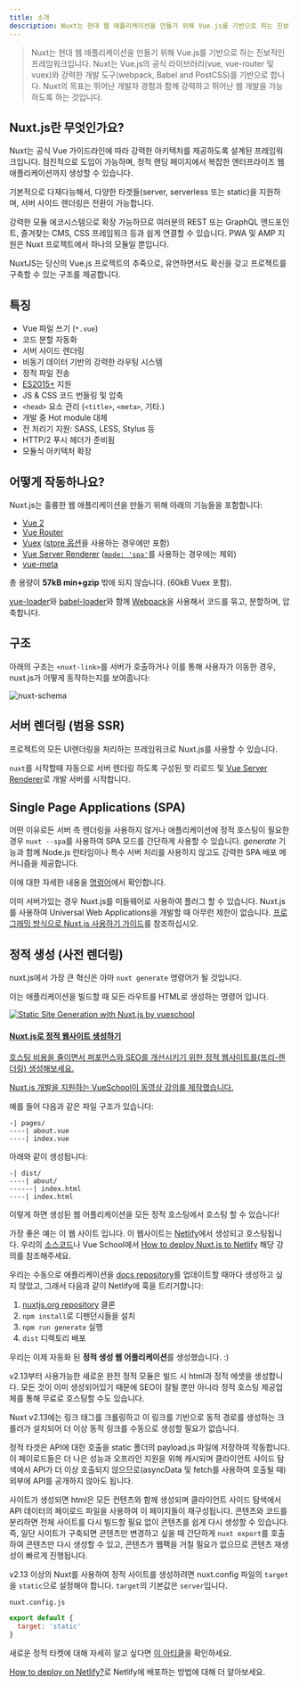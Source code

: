```yaml
---
title: 소개
description: Nuxt는 현대 웹 애플리케이션을 만들기 위해 Vue.js를 기반으로 하는 진보적인 프레임워크입니다. Vue.js의 공식 라이브러리(vue, vue-router 및 vuex)와 강력한 개발 도구(webpack, Babel and PostCSS)을 기반으로 합니다.
---
```


>  Nuxt는 현대 웹 애플리케이션을 만들기 위해 Vue.js를 기반으로 하는 진보적인 프레임워크입니다. Nuxt는 Vue.js의 공식 라이브러리(vue, vue-router 및 vuex)와 강력한 개발 도구(webpack, Babel and PostCSS)를 기반으로 합니다. Nuxt의 목표는 뛰어난 개발자 경험과 함께 강력하고 뛰어난 웹 개발을 가능하도록 하는 것입니다.

## Nuxt.js란 무엇인가요?

Nuxt는 공식 Vue 가이드라인에 따라 강력한 아키텍처를 제공하도록 설계된 프레임워크입니다. 점진적으로 도입이 가능하며, 정적 랜딩 페이지에서 복잡한 엔터프라이즈 웹 애플리케이션까지 생성할 수 있습니다.

기본적으로 다재다능해서, 다양한 타겟들(server, serverless 또는 static)을 지원하며, 서버 사이드 렌더링은 전환이 가능합니다.

강력한 모듈 에코시스템으로 확장 가능하므로 여러분의 REST 또는 GraphQL 엔드포인트, 즐겨찾는 CMS, CSS 프레임워크 등과 쉽게 연결할 수 있습니다. PWA 및 AMP 지원은 Nuxt 프로젝트에서 하나의 모듈일 뿐입니다.

NuxtJS는 당신의 Vue.js 프로젝트의 추죽으로, 유연하면서도 확신을 갖고 프로젝트를 구축할 수 있는 구조를 제공합니다.

## 특징

- Vue 파일 쓰기 (`*.vue`)
- 코드 분할 자동화
- 서버 사이드 렌더링
- 비동기 데이터 기반의 강력한 라우팅 시스템
- 정적 파일 전송
- [ES2015+](https://babeljs.io/docs/en/learn/) 지원
- JS & CSS 코드 번들링 및 압축
- `<head>` 요소 관리 (`<title>`, `<meta>`, 기타.)
- 개발 중 Hot module 대체
- 전 처리기 지원: SASS, LESS, Stylus 등
- HTTP/2 푸시 헤더가 준비됨
- 모듈식 아키텍처 확장

## 어떻게 작동하나요?

Nuxt.js는 훌륭한 웹 애플리케이션을 만들기 위해 아래의 기능들을 포함합니다:

- [Vue 2](https://vuejs.org/)
- [Vue Router](https://router.vuejs.org/en/)
- [Vuex](https://vuex.vuejs.org/en/) ([store 옵션](/guide/vuex-store)을 사용하는 경우에만 포함)
- [Vue Server Renderer](https://ssr.vuejs.org/en/) ([`mode: 'spa'`](/api/configuration-mode)를 사용하는 경우에는 제외)
- [vue-meta](https://github.com/nuxt/vue-meta)

총 용량이 **57kB min+gzip** 밖에 되지 않습니다. (60kB  Vuex 포함).

<div class="Alert">

[vue-loader](https://github.com/vuejs/vue-loader)와 [babel-loader](https://github.com/babel/babel-loader)와 함께 [Webpack](https://github.com/webpack/webpack)을 사용해서 코드를 묶고, 분할하며, 압축합니다.

</div>

## 구조

아래의 구조는 `<nuxt-link>`를 서버가 호출하거나 이를 통해 사용자가 이동한 경우, nuxt.js가 어떻게 동작하는지를 보여줍니다:

![nuxt-schema](/nuxt-schema.svg)

## 서버 렌더링 (범용 SSR)

프로젝트의 모든 UI렌더링을 처리하는 프레임워크로 Nuxt.js를 사용할 수 있습니다.

`nuxt`를 시작할때 자동으로 서버 렌더링 하도록 구성된 핫 리로드 및 [Vue Server Renderer](https://ssr.vuejs.org/en/)로 개발 서버를 시작합니다.

## Single Page Applications (SPA)

어떤 이유로든 서버 측 렌더링을 사용하지 않거나 애플리케이션에 정적 호스팅이 필요한 경우 `nuxt --spa`를 사용하여 SPA 모드를 간단하게 사용할 수 있습니다. *generate* 기능과 함께 Node.js 런타임이나 특수 서버 처리를 사용하지 않고도 강력한 SPA 배포 메커니즘을 제공합니다.

이에 대한 자세한 내용을 [명령어](/guide/commands)에서 확인합니다.

이미 서버가있는 경우 Nuxt.js를 미들웨어로 사용하여 플러그 할 수 있습니다. Nuxt.js를 사용하여 Universal Web Applications을 개발할 때 아무런 제한이 없습니다. [프로그래밍 방식으로 Nuxt.js 사용하기 가이드](/api/nuxt)를 참조하십시오.

## 정적 생성 (사전 렌더링)

nuxt.js에서 가장 큰 혁신은 아마 `nuxt generate` 명령어가 될 것입니다.

이는 애플리케이션을 빌드할 때 모든 라우트를 HTML로 생성하는 명령어 입니다.

<div>
  <a href="https://vueschool.io/courses/static-site-generation-with-nuxtjs?friend=nuxt" target="_blank" class="Promote">
    <img src="/static-site-generation-with-nuxtjs.png" alt="Static Site Generation with Nuxt.js by vueschool"/>
    <div class="Promote__Content">
      <h4 class="Promote__Content__Title">Nuxt.js로 정적 웹사이트 생성하기</h4>
      <p class="Promote__Content__Description">호스팅 비용을 줄이면서 퍼포먼스와 SEO를 개선시키기 위한 정적 웹사이트를(프리-렌더링) 생성해보세요.</p>
      <p class="Promote__Content__Signature">Nuxt.js 개발을 지원하는 VueSchool이 동영상 강의를 제작했습니다.</p>
    </div>
  </a>
</div>

예를 들어 다음과 같은 파일 구조가 있습니다:

```
-| pages/
----| about.vue
----| index.vue
```

아래와 같이 생성됩니다:

```
-| dist/
----| about/
------| index.html
----| index.html
```

이렇게 하면 생성된 웹 어플리케이션을 모든 정적 호스팅에서 호스팅 할 수 있습니다!

가장 좋은 예는 이 웹 사이트 입니다. 이 웹사이트는 [Netlify](https://www.netlify.com)에서 생성되고 호스팅됩니다. 우리의 [소스코드](https://github.com/nuxt/nuxtjs.org)나 Vue School에서 [How to deploy Nuxt.js to Netlify](https://vueschool.io/lessons/how-to-deploy-nuxtjs-to-netlify?friend=nuxt) 해당 강의를 참조해주세요.

우리는 수동으로 애플리케이션을 [docs repository](https://github.com/nuxt/docs)를 업데이트할 때마다 생성하고 싶지 않았고, 그래서 다음과 같이 Netlify에 훅을 트리거합니다:

1. [nuxtjs.org repository](https://github.com/nuxt/nuxtjs.org) 클론
2. `npm install`로 디펜던시들을 설치
3. `npm run generate` 실행
4. `dist` 디렉토리 배포

우리는 이제 자동화 된 **정적 생성 웹 어플리케이션**를 생성했습니다. :)

v2.13부터 사용가능한 새로운 완전 정적 모듈은 빌드 시 html과 정적 에셋을 생성합니다. 모든 것이 이미 생성되어있기 때문에 SEO이 잘될 뿐만 아니라 정적 호스팅 제공업체를 통해 무료로 호스팅할 수도 있습니다.



Nuxt v2.13에는 링크 태그를 크롤링하고 이 링크를 기반으로 동적 경로를 생성하는 크롤러가 설치되어 더 이상 동적 링크를 수동으로 생성할 필요가 없습니다.

정적 타겟은 API에 대한 호출을 static 폴더의 payload.js 파일에 저장하여 작동합니다. 이 페이로드들은 더 나은 성능과 오프라인 지원을 위해 캐시되며 클라이언트 사이드 탐색에서 API가 더 이상 호출되지 않으므로(asyncData 및 fetch를 사용하여 호출될 때) 외부에 API를 공개하지 않아도 됩니다.

사이트가 생성되면 html은 모든 컨텐츠와 함께 생성되며 클라이언트 사이드 탐색에서 API 데이터의 페이로드 파일을 사용하여 이 페이지들이 재구성됩니다. 콘텐츠와 코드를 분리하면 전체 사이트를 다시 빌드할 필요 없이 콘텐츠를 쉽게 다시 생성할 수 있습니다. 즉, 일단 사이트가 구축되면 콘텐츠만 변경하고 싶을 때 간단하게 `nuxt export`를 호출하여 콘텐츠만 다시 생성할 수 있고, 콘텐츠가 웹팩을 거칠 필요가 없으므로 콘텐츠 재생성이 빠르게 진행됩니다. 

v2.13 이상의 Nuxt를 사용하여 정적 사이트를 생성하려면 nuxt.config 파일의 `target`을 `static`으로 설정해야 합니다. `target`의 기본값은 `server`입니다.

`nuxt.config.js`
```js
export default {
  target: 'static'
}
```

새로운 정적 타켓에 대해 자세히 알고 싶다면 [이 아티클](/blog/going-full-static)을 확인하세요.

<div class="Alert">

[How to deploy on Netlify?](/faq/netlify-deployment)로 Netlify에 배포하는 방법에 대해 더 알아보세요.

</div>
